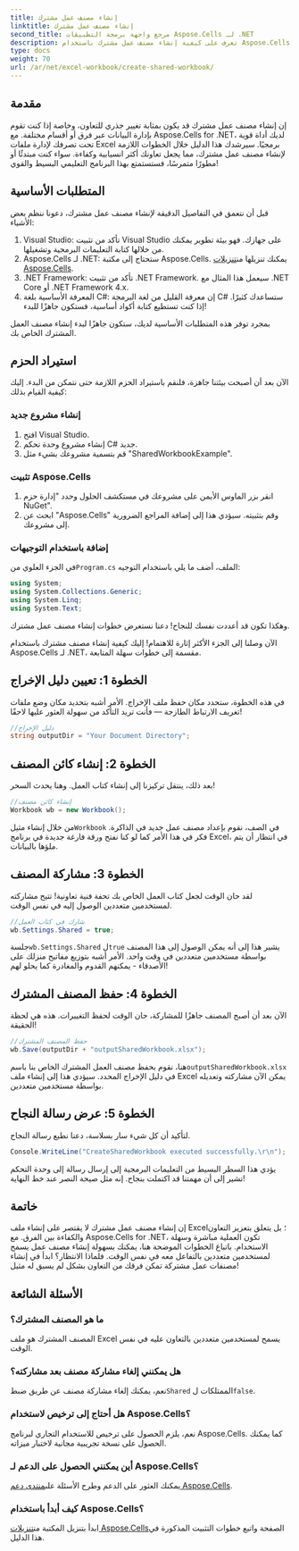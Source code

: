 ```yaml
---
title: إنشاء مصنف عمل مشترك
linktitle: إنشاء مصنف عمل مشترك
second_title: مرجع واجهة برمجة التطبيقات Aspose.Cells لـ .NET
description: تعرف على كيفية إنشاء مصنف عمل مشترك باستخدام Aspose.Cells for .NET من خلال هذا الدليل البسيط خطوة بخطوة. مثالي لتعزيز التعاون بين الفريق.
type: docs
weight: 70
url: /ar/net/excel-workbook/create-shared-workbook/
---
```

## مقدمة

إن إنشاء مصنف عمل مشترك قد يكون بمثابة تغيير جذري للتعاون، وخاصة إذا كنت تقوم بإدارة البيانات عبر فرق أو أقسام مختلفة. مع Aspose.Cells for .NET، لديك أداة قوية تحت تصرفك لإدارة ملفات Excel برمجيًا. سيرشدك هذا الدليل خلال الخطوات اللازمة لإنشاء مصنف عمل مشترك، مما يجعل تعاونك أكثر انسيابية وكفاءة. سواء كنت مبتدئًا أو مطورًا متمرسًا، فستستمتع بهذا البرنامج التعليمي البسيط والقوي!

## المتطلبات الأساسية

قبل أن نتعمق في التفاصيل الدقيقة لإنشاء مصنف عمل مشترك، دعونا ننظم بعض الأشياء:

1. Visual Studio: تأكد من تثبيت Visual Studio على جهازك. فهو بيئة تطوير يمكنك من خلالها كتابة التعليمات البرمجية وتشغيلها.
2.  Aspose.Cells لـ .NET: ستحتاج إلى مكتبة Aspose.Cells. يمكنك تنزيلها من[تنزيلات Aspose.Cells](https://releases.aspose.com/cells/net/).
3. .NET Framework: تأكد من تثبيت .NET Framework. سيعمل هذا المثال مع .NET Core أو .NET Framework 4.x.
4. المعرفة الأساسية بلغة C#: إن معرفة القليل من لغة البرمجة C# ستساعدك كثيرًا. إذا كنت تستطيع كتابة أكواد أساسية، فستكون جاهزًا للبدء!

بمجرد توفر هذه المتطلبات الأساسية لديك، ستكون جاهزًا لبدء إنشاء مصنف العمل المشترك الخاص بك.

## استيراد الحزم

الآن بعد أن أصبحت بيئتنا جاهزة، فلنقم باستيراد الحزم اللازمة حتى نتمكن من البدء. إليك كيفية القيام بذلك:

### إنشاء مشروع جديد
1. افتح Visual Studio.
2. إنشاء مشروع وحدة تحكم C# جديد.
3. قم بتسمية مشروعك بشيء مثل "SharedWorkbookExample".

### تثبيت Aspose.Cells
1. انقر بزر الماوس الأيمن على مشروعك في مستكشف الحلول وحدد "إدارة حزم NuGet".
2. ابحث عن "Aspose.Cells" وقم بتثبيته. سيؤدي هذا إلى إضافة المراجع الضرورية إلى مشروعك.

### إضافة باستخدام التوجيهات
 في الجزء العلوي من`Program.cs` الملف، أضف ما يلي باستخدام التوجيه:

```csharp
using System;
using System.Collections.Generic;
using System.Linq;
using System.Text;
```

وهكذا تكون قد أعددت نفسك للنجاح! دعنا نستعرض خطوات إنشاء مصنف عمل مشترك.

الآن وصلنا إلى الجزء الأكثر إثارة للاهتمام! إليك كيفية إنشاء مصنف مشترك باستخدام Aspose.Cells لـ .NET، مقسمة إلى خطوات سهلة المتابعة.

## الخطوة 1: تعيين دليل الإخراج

في هذه الخطوة، ستحدد مكان حفظ ملف الإخراج. الأمر أشبه بتحديد مكان وضع ملفات تعريف الارتباط الطازجة — فأنت تريد التأكد من سهولة العثور عليها لاحقًا!

```csharp
//دليل الإخراج
string outputDir = "Your Document Directory";
```

## الخطوة 2: إنشاء كائن المصنف

بعد ذلك، ينتقل تركيزنا إلى إنشاء كتاب العمل. وهنا يحدث السحر!

```csharp
//إنشاء كائن مصنف
Workbook wb = new Workbook();
```
 من خلال إنشاء مثيل`Workbook` في الصف، نقوم بإعداد مصنف عمل جديد في الذاكرة. فكر في هذا الأمر كما لو كنا نفتح ورقة فارغة جديدة في برنامج Excel، في انتظار أن يتم ملؤها بالبيانات.

## الخطوة 3: مشاركة المصنف

لقد حان الوقت لجعل كتاب العمل الخاص بك تحفة فنية تعاونية! تتيح مشاركته لمستخدمين متعددين الوصول إليه في نفس الوقت.

```csharp
//شارك في كتاب العمل
wb.Settings.Shared = true;
```
 جلسة`wb.Settings.Shared` ل`true` يشير هذا إلى أنه يمكن الوصول إلى هذا المصنف بواسطة مستخدمين متعددين في وقت واحد. الأمر أشبه بتوزيع مفاتيح منزلك على الأصدقاء - يمكنهم القدوم والمغادرة كما يحلو لهم!

## الخطوة 4: حفظ المصنف المشترك

الآن بعد أن أصبح المصنف جاهزًا للمشاركة، حان الوقت لحفظ التغييرات. هذه هي لحظة الحقيقة!

```csharp
//حفظ المصنف المشترك
wb.Save(outputDir + "outputSharedWorkbook.xlsx");
```
 هنا، نقوم بحفظ مصنف العمل المشترك الخاص بنا باسم`outputSharedWorkbook.xlsx` في دليل الإخراج المحدد. سيؤدي هذا إلى إنشاء ملف Excel يمكن الآن مشاركته وتعديله بواسطة مستخدمين متعددين.

## الخطوة 5: عرض رسالة النجاح

لتأكيد أن كل شيء سار بسلاسة، دعنا نطبع رسالة النجاح.

```csharp
Console.WriteLine("CreateSharedWorkbook executed successfully.\r\n");
```
يؤدي هذا السطر البسيط من التعليمات البرمجية إلى إرسال رسالة إلى وحدة التحكم تشير إلى أن مهمتنا قد اكتملت بنجاح. إنه مثل صيحة النصر عند خط النهاية!

## خاتمة 

إن إنشاء مصنف عمل مشترك لا يقتصر على إنشاء ملف Excel؛ بل يتعلق بتعزيز التعاون والكفاءة بين الفرق. مع Aspose.Cells for .NET، تكون العملية مباشرة وسهلة الاستخدام. باتباع الخطوات الموضحة هنا، يمكنك بسهولة إنشاء مصنف عمل يسمح لمستخدمين متعددين بالتفاعل معه في نفس الوقت. فلماذا الانتظار؟ ابدأ في إنشاء مصنفات عمل مشتركة تمكن فرقك من التعاون بشكل لم يسبق له مثيل!

## الأسئلة الشائعة

### ما هو المصنف المشترك؟
المصنف المشترك هو ملف Excel يسمح لمستخدمين متعددين بالتعاون عليه في نفس الوقت.

### هل يمكنني إلغاء مشاركة مصنف بعد مشاركته؟
 نعم، يمكنك إلغاء مشاركة مصنف عن طريق ضبط`Shared` الممتلكات ل`false`.

### هل أحتاج إلى ترخيص لاستخدام Aspose.Cells؟
نعم، يلزم الحصول على ترخيص للاستخدام التجاري لبرنامج Aspose.Cells. كما يمكنك الحصول على نسخة تجريبية مجانية لاختبار ميزاته.

### أين يمكنني الحصول على الدعم لـ Aspose.Cells؟
 يمكنك العثور على الدعم وطرح الأسئلة على[منتدى دعم Aspose.Cells](https://forum.aspose.com/c/cells/9).

### كيف أبدأ باستخدام Aspose.Cells؟
 ابدأ بتنزيل المكتبة من[تنزيلات Aspose.Cells](https://releases.aspose.com/cells/net/)الصفحة واتبع خطوات التثبيت المذكورة في هذا الدليل.
